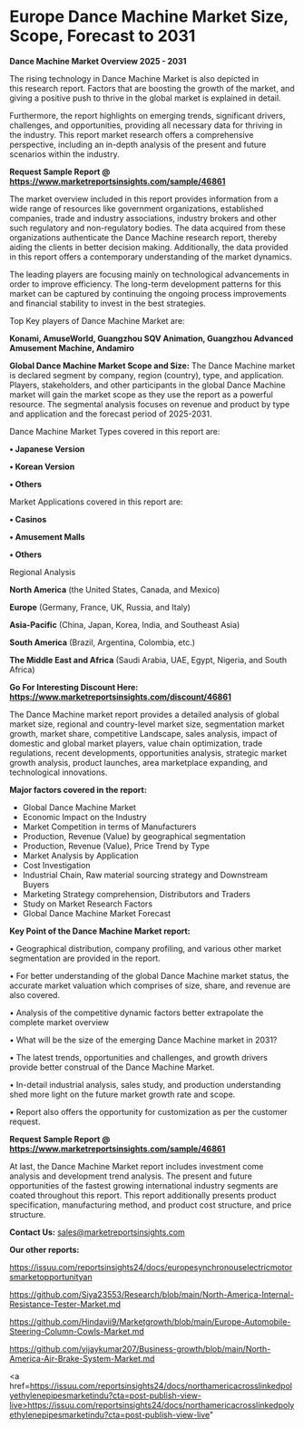 # Europe Dance Machine Market Size, Scope, Forecast to 2031

<Strong> Dance Machine Market Overview 2025 - 2031</strong>

The rising technology in Dance Machine Market is also depicted in this research report. Factors that are boosting the growth of the market, and giving a positive push to thrive in the global market is explained in detail.

Furthermore, the report highlights on emerging trends, significant drivers, challenges, and opportunities, providing all necessary data for thriving in the industry. This report market research offers a comprehensive perspective, including an in-depth analysis of the present and future scenarios within the industry.

<strong>Request Sample Report @ <a href=https://www.marketreportsinsights.com/sample/46861>https://www.marketreportsinsights.com/sample/46861</a></strong>

The market overview included in this report provides information from a wide range of resources like government organizations, established companies, trade and industry associations, industry brokers and other such regulatory and non-regulatory bodies. The data acquired from these organizations authenticate the Dance Machine research report, thereby aiding the clients in better decision making. Additionally, the data provided in this report offers a contemporary understanding of the market dynamics.

The leading players are focusing mainly on technological advancements in order to improve efficiency. The long-term development patterns for this market can be captured by continuing the ongoing process improvements and financial stability to invest in the best strategies.

Top Key players of Dance Machine Market are:

<strong>Konami, AmuseWorld, Guangzhou SQV Animation, Guangzhou Advanced Amusement Machine, Andamiro</strong>

<strong><b>Global Dance Machine Market Scope and Size:</b></strong>
The Dance Machine market is declared segment by company, region (country), type, and application. Players, stakeholders, and other participants in the global Dance Machine market will gain the market scope as they use the report as a powerful resource. The segmental analysis focuses on revenue and product by type and application and the forecast period of 2025-2031.

Dance Machine Market Types covered in this report are:

<strong>•  Japanese Version

•  Korean Version

•  Others</strong>

Market Applications covered in this report are:

<strong>•  Casinos

•  Amusement Malls

•  Others</strong> 

Regional Analysis

<strong>North America</strong> (the United States, Canada, and Mexico)

<strong>Europe</strong> (Germany, France, UK, Russia, and Italy)

<strong>Asia-Pacific</strong> (China, Japan, Korea, India, and Southeast Asia)

<strong>South America</strong> (Brazil, Argentina, Colombia, etc.)

<strong>The Middle East and Africa</strong> (Saudi Arabia, UAE, Egypt, Nigeria, and South Africa)

<strong>Go For Interesting Discount Here: <a href=https://www.marketreportsinsights.com/discount/46861>https://www.marketreportsinsights.com/discount/46861</a></strong>

The Dance Machine market report provides a detailed analysis of global market size, regional and country-level market size, segmentation market growth, market share, competitive Landscape, sales analysis, impact of domestic and global market players, value chain optimization, trade regulations, recent developments, opportunities analysis, strategic market growth analysis, product launches, area marketplace expanding, and technological innovations.

<strong><b>Major factors covered in the report:</b></strong>
<ul>
  <li>Global Dance Machine Market </li>
  <li>Economic Impact on the Industry</li>
  <li>Market Competition in terms of Manufacturers</li>
  <li>Production, Revenue (Value) by geographical segmentation</li>
  <li>Production, Revenue (Value), Price Trend by Type</li>
  <li>Market Analysis by Application</li>
  <li>Cost Investigation</li>
  <li>Industrial Chain, Raw material sourcing strategy and Downstream Buyers</li>
  <li>Marketing Strategy comprehension, Distributors and Traders</li>
  <li>Study on Market Research Factors</li>
  <li>Global Dance Machine Market Forecast</li>
</ul>

<strong><b>Key Point of the Dance Machine Market report:</b></strong>

• Geographical distribution, company profiling, and various other market segmentation are provided in the report.

• For better understanding of the global Dance Machine market status, the accurate market valuation which comprises of size, share, and revenue are also covered.

• Analysis of the competitive dynamic factors better extrapolate the complete market overview

• What will be the size of the emerging Dance Machine market in 2031?

• The latest trends, opportunities and challenges, and growth drivers provide better construal of the Dance Machine Market.

• In-detail industrial analysis, sales study, and production understanding shed more light on the future market growth rate and scope.

• Report also offers the opportunity for customization as per the customer request.

<strong>Request Sample Report @ <a href=https://www.marketreportsinsights.com/sample/46861>https://www.marketreportsinsights.com/sample/46861</a></strong>

At last, the Dance Machine Market report includes investment come analysis and development trend analysis. The present and future opportunities of the fastest growing international industry segments are coated throughout this report. This report additionally presents product specification, manufacturing method, and product cost structure, and price structure.

<strong>Contact Us:</strong>
sales@marketreportsinsights.com

<strong>Our other reports:</strong>

<a href=https://issuu.com/reportsinsights24/docs/europesynchronouselectricmotorsmarketopportunityan>https://issuu.com/reportsinsights24/docs/europesynchronouselectricmotorsmarketopportunityan</a>

<a href=https://github.com/Siya23553/Research/blob/main/North-America-Internal-Resistance-Tester-Market.md>https://github.com/Siya23553/Research/blob/main/North-America-Internal-Resistance-Tester-Market.md</a>

<a href=https://github.com/Hindavii9/Marketgrowth/blob/main/Europe-Automobile-Steering-Column-Cowls-Market.md>https://github.com/Hindavii9/Marketgrowth/blob/main/Europe-Automobile-Steering-Column-Cowls-Market.md</a>

<a href=https://github.com/vijaykumar207/Business-growth/blob/main/North-America-Air-Brake-System-Market.md>https://github.com/vijaykumar207/Business-growth/blob/main/North-America-Air-Brake-System-Market.md</a>

<a href=https://issuu.com/reportsinsights24/docs/northamericacrosslinkedpolyethylenepipesmarketindu?cta=post-publish-view-live>https://issuu.com/reportsinsights24/docs/northamericacrosslinkedpolyethylenepipesmarketindu?cta=post-publish-view-live</a>"
